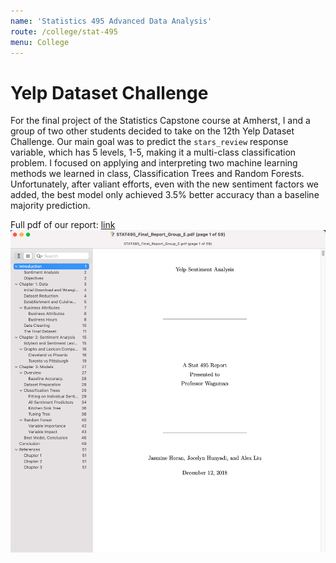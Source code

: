```yaml
---
name: 'Statistics 495 Advanced Data Analysis'
route: /college/stat-495
menu: College
---
```


# Yelp Dataset Challenge

For the final project of the Statistics Capstone course at Amherst, I and a
group of two other students decided to take on the 12th Yelp Dataset Challenge.
Our main goal was to predict the `stars_review` response variable, which has 5
levels, 1-5, making it a multi-class classification problem. I focused on
applying and interpreting two machine learning methods we learned in class,
Classification Trees and Random Forests. Unfortunately, after valiant efforts,
even with the new sentiment factors we added, the best model only achieved 3.5%
better accuracy than a baseline majority prediction.

Full pdf of our report: [link](../pdfs/STAT495_Final_Report_Group_E.pdf)
![First Page of Report](./report-preview.png)
